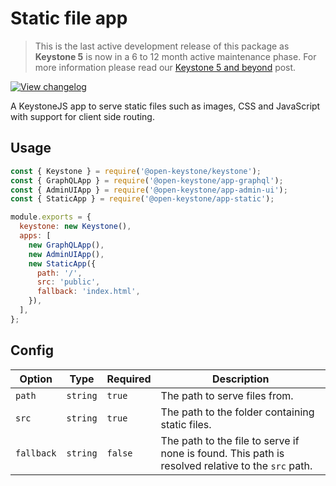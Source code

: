 <!--[meta]
section: api
subSection: apps
title: Static file app
[meta]-->

# Static file app

> This is the last active development release of this package as **Keystone 5** is now in a 6 to 12 month active maintenance phase. For more information please read our [Keystone 5 and beyond](https://github.com/keystonejs/keystone-5/issues/21) post.

[![View changelog](https://img.shields.io/badge/changelogs.xyz-Explore%20Changelog-brightgreen)](https://changelogs.xyz/@open-keystone/app-static)

A KeystoneJS app to serve static files such as images, CSS and JavaScript with support for client side routing.

## Usage

```js title=index.js
const { Keystone } = require('@open-keystone/keystone');
const { GraphQLApp } = require('@open-keystone/app-graphql');
const { AdminUIApp } = require('@open-keystone/app-admin-ui');
const { StaticApp } = require('@open-keystone/app-static');

module.exports = {
  keystone: new Keystone(),
  apps: [
    new GraphQLApp(),
    new AdminUIApp(),
    new StaticApp({
      path: '/',
      src: 'public',
      fallback: 'index.html',
    }),
  ],
};
```

## Config

| Option     | Type     | Required | Description                                                                                       |
| ---------- | -------- | -------- | ------------------------------------------------------------------------------------------------- |
| `path`     | `string` | `true`   | The path to serve files from.                                                                     |
| `src`      | `string` | `true`   | The path to the folder containing static files.                                                   |
| `fallback` | `string` | `false`  | The path to the file to serve if none is found. This path is resolved relative to the `src` path. |

